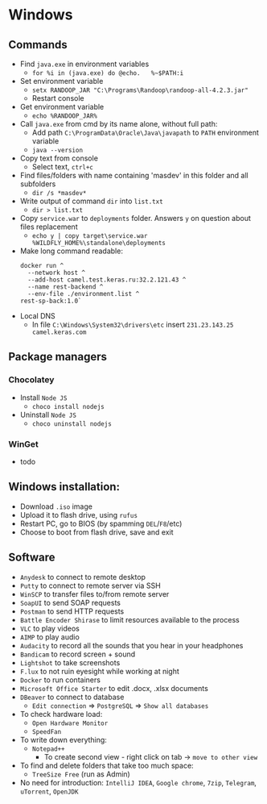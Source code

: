# Windows
## Commands
* Find `java.exe` in environment variables
  * `for %i in (java.exe) do @echo.   %~$PATH:i`
* Set environment variable
    * `setx RANDOOP_JAR "C:\Programs\Randoop\randoop-all-4.2.3.jar"`
    * Restart console
* Get environment variable
    * `echo %RANDOOP_JAR%`
* Call `java.exe` from cmd by its name alone, without full path:
    * Add path `C:\ProgramData\Oracle\Java\javapath` to `PATH` environment variable
    * `java --version`
* Copy text from console
    * Select text, `ctrl+c`
* Find files/folders with name containing 'masdev' in this folder and all subfolders
    * `dir /s *masdev*`
* Write output of command `dir` into `list.txt`
    * `dir > list.txt`
* Copy `service.war` to `deployments` folder. Answers `y` on question about files replacement
    * `echo y | copy target\service.war %WILDFLY_HOME%\standalone\deployments`
* Make long command readable:
  ```
  docker run ^
    --network host ^
    --add-host camel.test.keras.ru:32.2.121.43 ^
    --name rest-backend ^
    --env-file ./environment.list ^
  rest-sp-back:1.0` 
  ```
* Local DNS
  * In file `C:\Windows\System32\drivers\etc` insert `231.23.143.25 camel.keras.com`

## Package managers
### Chocolatey
* Install `Node JS`
    * `choco install nodejs`
* Uninstall `Node JS`
    * `choco uninstall nodejs`
### WinGet
* todo

## Windows installation:
* Download `.iso` image
* Upload it to flash drive, using `rufus`
* Restart PC, go to BIOS (by spamming `DEL`/`F8`/etc)
* Choose to boot from flash drive, save and exit

## Software
* `Anydesk` to connect to remote desktop
* `Putty` to connect to remote server via SSH
* `WinSCP` to transfer files to/from remote server
* `SoapUI` to send SOAP requests
* `Postman` to send HTTP requests
* `Battle Encoder Shirase` to limit resources available to the process
* `VLC` to play videos
* `AIMP` to play audio
* `Audacity` to record all the sounds that you hear in your headphones
* `Bandicam` to record screen + sound
* `Lightshot` to take screenshots
* `F.lux` to not ruin eyesight while working at night
* `Docker` to run containers
* `Microsoft Office Starter` to edit .docx, .xlsx documents
* `DBeaver` to connect to database
    * `Edit connection` => `PostgreSQL` => `Show all databases`
* To check hardware load:
    * `Open Hardware Monitor`
    * `SpeedFan`
* To write down everything:
    * `Notepad++` 
        * To create second view - right click on tab -> `move to other view`
* To find and delete folders that take too much space:
    * `TreeSize Free` (run as Admin)
* No need for introduction:
    `IntelliJ IDEA`, `Google chrome`, `7zip`, `Telegram`, `uTorrent`, `OpenJDK`
